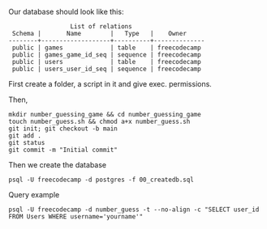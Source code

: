 Our database should look like this:

```text
                 List of relations
 Schema |       Name        |   Type   |    Owner
--------+-------------------+----------+--------------
 public | games             | table    | freecodecamp
 public | games_game_id_seq | sequence | freecodecamp
 public | users             | table    | freecodecamp
 public | users_user_id_seq | sequence | freecodecamp
```

First create a folder, a script in it and give exec. permissions.

Then,

```shell
mkdir number_guessing_game && cd number_guessing_game
touch number_guess.sh && chmod a+x number_guess.sh
git init; git checkout -b main
git add .
git status
git commit -m "Initial commit"
```

Then we create the database

```shell
psql -U freecodecamp -d postgres -f 00_createdb.sql
```

Query example

```shell
psql -U freecodecamp -d number_guess -t --no-align -c "SELECT user_id FROM Users WHERE username='yourname'"
```
